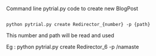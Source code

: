 Command line pytrial.py code to create new BlogPost


```

python pytrial.py create Redirector_{number} -p {path}

```



This number and path will be read and used



Eg : python pytrial.py create Redirector_6 -p /namaste